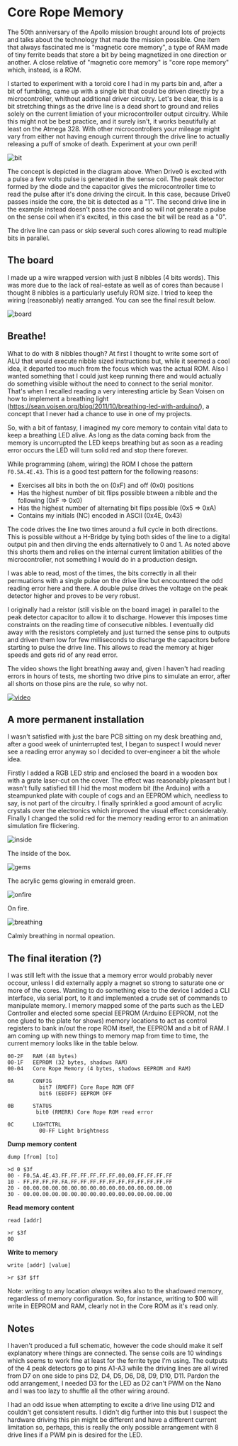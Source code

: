 # Core Rope Memory

The 50th anniversary of the Apollo mission brought around lots of projects and talks about the technology that made the mission possible. One item that always fascinated me is "magnetic core memory", a type of RAM made of tiny ferrite beads that store a bit by being magnetized in one direction or another. A close relative of "magnetic core memory" is "core rope memory" which, instead, is a ROM.

I started to experiment with a toroid core I had in my parts bin and, after a bit of fumbling, came up with a single bit that could be driven directly by a microcontroller, whithout additional driver circuitry. Let's be clear, this is a bit stretching things as the drive line is a dead short to ground and relies solely on the current limiation of your microcontroller output circuitry. While this might not be best practice, and it surely isn't, it works beautifully at least on the Atmega 328. With other microcontrollers your mileage might vary from either not having enough current through the drive line to actually releasing a puff of smoke of death. Experiment at your own peril!

![bit](docs/bit.png)

The concept is depicted in the diagram above. When Drive0 is excited with a pulse a few volts pulse is generated in the sense coil. The peak detector formed by the diode and the capacitor gives the microcontroller time to read the pulse after it's done driving the circuit. In this case, because Drive0 passes inside the core, the bit is detected as a "1". The second drive line in the example instead doesn't pass the core and so will not generate a pulse on the sense coil when it's excited, in this case the bit will be read as a "0".

The drive line can pass or skip several such cores allowing to read multiple bits in parallel. 

## The board ##

I made up a wire wrapped version with just 8 nibbles (4 bits words). This was more due to the lack of real-estate as well as of cores than because I thought 8 nibbles is a particularly usefuly ROM size. I tried to keep the wiring (reasonably) neatly arranged. You can see the final result below.

![board](docs/board.png)

## Breathe! ##

What to do with 8 nibbles though? At first I thought to write some sort of ALU that would execute nibble sized instructions but, while it seemed a cool idea, it departed too much from the focus which was the actual ROM. Also I wanted something that I could just keep running there and would actually do something visible without the need to connect to the serial monitor. That's when I recalled reading a very interesting article by Sean Voisen on how to implement a breathing light (https://sean.voisen.org/blog/2011/10/breathing-led-with-arduino/), a concept that I never had a chance to use in one of my projects.

So, with a bit of fantasy, I imagined my core memory to contain vital data to keep a breathing LED alive. As long as the data coming back from the memory is uncorrupted the LED keeps breathing but as soon as a reading error occurs the LED will turn solid red and stop there forever.

While programming (ahem, wiring) the ROM I chose the pattern ```F0.5A.4E.43```. This is a good test pattern for the following reasons:

* Exercises all bits in both the on (0xF) and off (0x0) positions
* Has the highest number of bit flips possible btween a nibble and the following (0xF => 0x0)
* Has the highest number of alternating bit flips possible (0x5 => 0xA)
* Contains my initials (NC) encoded in ASCII (0x4E, 0x43)

The code drives the line two times around a full cycle in both directions. This is possible without a H-Bridge by tying both sides of the line to a digital output pin and then dirving the ends alternatively to 0 and 1. As noted above this shorts them and relies on the internal current limitation abilities of the microcontroller, not something I would do in a production design. 

I was able to read, most of the times, the bits correctly in all their permuations with a single pulse on the drive line but encountered the odd reading error here and there. A double pulse drives the voltage on the peak detector higher and proves to be very robust.

I originally had a reistor (still visible on the board image) in parallel to the peak detector capacitor to allow it to discharge. However this imposes time constraints on the reading time of consecutive nibbles. I eventually did away with the resistors completely and just turned the sense pins to outputs and driven them low for few milliseconds to discharge the capacitors before starting to pulse the drive line. This allows to read the memory at higer speeds and gets rid of any read error.

The video shows the light breathing away and, given I haven't had reading errors in hours of tests, me shorting two drive pins to simulate an error, after all shorts on those pins are the rule, so why not. 

[![video](docs/video.png)](https://www.youtube.com/watch?v=8H_4KBkwSY4)

## A more permanent installation ##

I wasn't satisfied with just the bare PCB sitting on my desk breathing and, after a good week of uninterrupted test, I began to suspect I would never see a reading error anyway so I decided to over-engineer a bit the whole idea.

Firstly I added a RGB LED strip and enclosed the board in a wooden box with a grate laser-cut on the cover. The effect was reasonably pleasant but I wasn't fully satisfied till I hid the most modern bit (the Arduino) with a steampunked plate with couple of cogs and an EEPROM which, needless to say, is not part of the circuitry. I finally sprinkled a good amount of acrylic crystals over the electronics which improved the visual effect considerably. Finally I changed the solid red for the memory reading error to an animation simulation fire flickering.

![inside](docs/inside.png)

The inside of the box.

![gems](docs/gems.png)

The acrylic gems glowing in emerald green.

![onfire](docs/onfire.png)

On fire.

![breathing](docs/breathing.png)

Calmly breathing in normal opeation.

## The final iteration (?) ##

I was still left with the issue that a memory error would probably never occour, unless I did externally apply a magnet so strong to saturate one or more of the cores. Wanting to do something else to the device I added a CLI interface, via serial port, to it and implemented a crude set of commands to manipulate memory. I memory mapped some of the parts such as the LED Controller and elected some special EEPROM (Arduino EEPROM, not the one glued to the plate for shows) memory locations to act as control registers to bank in/out the rope ROM itself, the EEPROM and a bit of RAM. I am coming up with new things to memory map from time to time, the current memory looks like in the table below.

````
00-2F 	RAM (48 bytes)
00-1F 	EEPROM (32 bytes, shadows RAM)
00-04 	Core Rope Memory (4 bytes, shadows EEPROM and RAM)

0A      CONFIG
          bit7 (RMOFF) Core Rope ROM OFF
          bit6 (EEOFF) EEPROM OFF

0B      STATUS
         bit0 (RMERR) Core Rope ROM read error

0C      LIGHTCTRL
          00-FF Light brightness
````

**Dump memory content**

````
dump [from] [to]

>d 0 $3f
00 - F0.5A.4E.43.FF.FF.FF.FF.FF.FF.00.00.FF.FF.FF.FF
10 - FF.FF.FF.FF.FA.FF.FF.FF.FF.FF.FF.FF.FF.FF.FF.FF
20 - 00.00.00.00.00.00.00.00.00.00.00.00.00.00.00.00
30 - 00.00.00.00.00.00.00.00.00.00.00.00.00.00.00.00

````

**Read memory content**

````
read [addr] 

>r $3f
00
````
**Write to memory**

````
write [addr] [value]

>r $3f $ff
````
Note: writing to any location *always* writes also to the shadowed memory, regardless of memory configuration. So, for instance, writing to $00 will write in EEPROM and RAM, clearly not in the Core ROM as it's read only.

## Notes ##

I haven't produced a full schematic, however the code should make it self explanatory where things are connected. The sense coils are 10 windings which seems to work fine at least for the ferrite type I'm using. The outputs of the 4 peak detectors go to pins A1-A3 while the driving lines are all wired from D7 on one side to pins D2, D4, D5, D6, D8, D9, D10, D11. Pardon the odd arrangement, I needed D3 for the LED as D2 can't PWM on the Nano and I was too lazy to shuffle all the other wiring around.

I had an odd issue when attempting to excite a drive line using D12 and couldn't get consistent results. I didn't dig further into this but I suspect the hardware driving this pin might be different and have a different current limitation so, perhaps, this is really the only possible arrangement with 8 drive lines if a PWM pin is desired for the LED.
